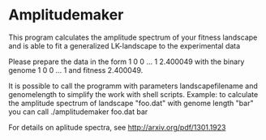 # Amplitudemaker



This program calculates the amplitude spectrum of your fitness landscape
and is able to fit a generalized LK-landscape to the experimental data

Please prepare the data in the form 1   0   0   ... 1   2.400049
with the binary genome  1   0   0   ... 1 and fitness 2.400049.


It is possible to call the programm with parameters landscapefilename and
genomelength to simplify the work with shell scripts. Example: to calculate
the amplitude spectrum of landscape "foo.dat" with genome length "bar"
you can call ./amplitudemaker foo.dat bar

For details on aplitude spectra, see
http://arxiv.org/pdf/1301.1923
